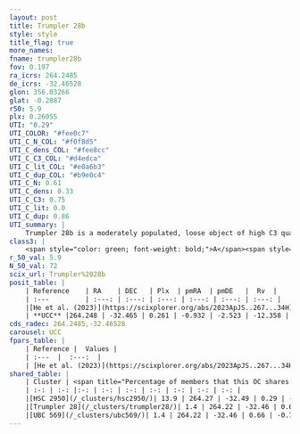 ```yaml
---
layout: post
title: Trumpler 28b
style: style
title_flag: true
more_names: 
fname: trumpler28b
fov: 0.197
ra_icrs: 264.2485
de_icrs: -32.46528
glon: 356.03266
glat: -0.2887
r50: 5.9
plx: 0.26055
UTI: "0.29"
UTI_COLOR: "#fee0c7"
UTI_C_N_COL: "#f0f8d5"
UTI_C_dens_COL: "#fee8cc"
UTI_C_C3_COL: "#d4edca"
UTI_C_lit_COL: "#e0a6b3"
UTI_C_dup_COL: "#b9e0c4"
UTI_C_N: 0.61
UTI_C_dens: 0.33
UTI_C_C3: 0.75
UTI_C_lit: 0.0
UTI_C_dup: 0.86
UTI_summary: |
    Trumpler 28b is a moderately populated, loose object of high C3 quality. It was recently reported in the literature.<br><br>This is very likely a unique object, which shares a small percentage of members with at least one previously reported entry.
class3: |
    <span style="color: green; font-weight: bold;">A</span><span style="color: #FFC300; font-weight: bold;">B</span>
r_50_val: 5.9
N_50_val: 72
scix_url: Trumpler%2028b
posit_table: |
    | Reference    | RA    | DEC   | Plx  | pmRA  | pmDE   |  Rv  |
    | :---         | :---: | :---: | :---: | :---: | :---: | :---: |
    |[He et al. (2023)](https://scixplorer.org/abs/2023ApJS..267...34H) | 264.238 | -32.465 | 0.254 | -0.931 | -2.529 | -12.36 |
    | **UCC** |264.248 | -32.465 | 0.261 | -0.932 | -2.523 | -12.358 | 
cds_radec: 264.2485,-32.46528
carousel: UCC
fpars_table: |
    | Reference |  Values |
    | :---  |  :---:  |
    | [He et al. (2023)](https://scixplorer.org/abs/2023ApJS..267...34H) | `A0=5.75, m-M=12.45, logA=7.9` |
shared_table: |
    | Cluster | <span title="Percentage of members that this OC shares with the ones listed">%</span>   | RA   | DEC   | Plx   | pmRA  | pmDE  | Rv | UTI |
    | :-: | :-: |:-: | :-: | :-: | :-: | :-: | :-: | :-: |
    |[HSC 2950](/_clusters/hsc2950/)| 13.9 | 264.27 | -32.49 | 0.29 | -0.51 | -2.19 | -19.96 |0.64 |
    |[Trumpler 28](/_clusters/trumpler28/)| 1.4 | 264.22 | -32.46 | 0.65 | -0.84 | -2.83 | -48.36 |0.91 |
    |[UBC 569](/_clusters/ubc569/)| 1.4 | 264.22 | -32.46 | 0.66 | -0.78 | -2.81 | -37.2 |0.05 |
---
```

